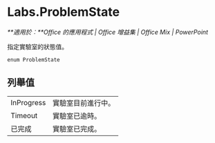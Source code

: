 
# Labs.ProblemState

 _**適用於︰**Office 的應用程式 | Office 增益集 | Office Mix | PowerPoint_

指定實驗室的狀態值。

```
enum ProblemState
```


## 列舉值


|||
|:-----|:-----|
|InProgress|實驗室目前進行中。|
|Timeout|實驗室已逾時。|
|已完成|實驗室已完成。|
